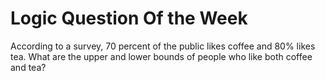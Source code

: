 # Logic Question Of the Week

According to a survey, 70 percent of the public likes coffee and 80% likes tea. What are the upper and lower bounds of people who like both coffee and tea?
